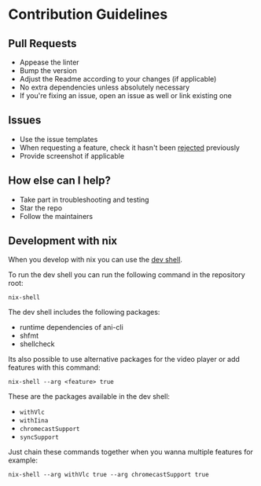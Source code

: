 # Contribution Guidelines

## Pull Requests

- Appease the linter
- Bump the version
- Adjust the Readme according to your changes (if applicable)
- No extra dependencies unless absolutely necessary
- If you're fixing an issue, open an issue as well or link existing one

## Issues

- Use the issue templates
- When requesting a feature, check it hasn't been [rejected](https://github.com/pystardust/ani-cli/issues/523) previously
- Provide screenshot if applicable

## How else can I help?

- Take part in troubleshooting and testing
- Star the repo
- Follow the maintainers

## Development with nix

When you develop with nix you can use the [dev shell](https://github.com/pystardust/ani-cli#nix-shell).

To run the dev shell you can run the following command in the repository root:
```shell
nix-shell
```

The dev shell includes the following packages:
- runtime dependencies of ani-cli
- shfmt
- shellcheck

Its also possible to use alternative packages for the video player or add features with this command:
```shell
nix-shell --arg <feature> true
```
These are the packages available in the dev shell:
- `withVlc`
- `withIina`
- `chromecastSupport`
- `syncSupport`

Just chain these commands together when you wanna multiple features for example:
```shell
nix-shell --arg withVlc true --arg chromecastSupport true
```
